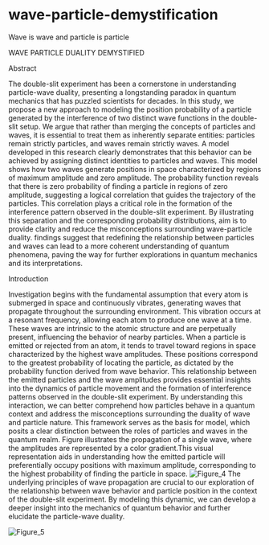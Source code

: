 # wave-particle-demystification
Wave is wave and particle is particle

WAVE PARTICLE DUALITY DEMYSTIFIED


Abstract

The double-slit experiment has been a cornerstone in understanding particle-wave duality, presenting a longstanding paradox in quantum mechanics that has puzzled scientists for decades. In this study, we propose a new approach to modeling the position probability of a particle generated by the interference of two distinct wave functions in the double-slit setup. We argue that rather than merging the concepts of particles and waves, it is essential to treat them as inherently separate entities: particles remain strictly particles, and waves remain strictly waves. A model developed in this research clearly demonstrates that this behavior can be achieved by assigning distinct identities to particles and waves. This model shows how two waves generate positions in space characterized by regions of maximum amplitude and zero amplitude. The probability function reveals that there is zero probability of finding a particle in regions of zero amplitude, suggesting a logical correlation that guides the trajectory of the particles. This correlation plays a critical role in the formation of the interference pattern observed in the double-slit experiment. By illustrating this separation and the corresponding probability distributions, aim is to provide clarity and reduce the misconceptions surrounding wave-particle duality.  findings suggest that redefining the relationship between particles and waves can lead to a more coherent understanding of quantum phenomena, paving the way for further explorations in quantum mechanics and its interpretations.



Introduction

Investigation begins with the fundamental assumption that every atom is submerged in space and continuously vibrates, generating waves that propagate throughout the surrounding environment. This vibration occurs at a resonant frequency, allowing each atom to produce one wave at a time. These waves are intrinsic to the atomic structure and are perpetually present, influencing the behavior of nearby particles.
When a particle is emitted or rejected from an atom, it tends to travel toward regions in space characterized by the highest wave amplitudes. These positions correspond to the greatest probability of locating the particle, as dictated by the probability function derived from wave behavior. This relationship between the emitted particles and the wave amplitudes provides essential insights into the dynamics of particle movement and the formation of interference patterns observed in the double-slit experiment. By understanding this interaction, we can better comprehend how particles behave in a quantum context and address the misconceptions surrounding the duality of wave and particle nature. This framework serves as the basis for model, which posits a clear distinction between the roles of particles and waves in the quantum realm. Figure illustrates the propagation of a single wave, where the amplitudes are represented by a color gradient.This visual representation aids in understanding how the emitted particle will preferentially occupy positions with maximum amplitude, corresponding to the highest probability of finding the particle in space.
![Figure_4](https://github.com/user-attachments/assets/dc952b68-7125-4b51-b877-ad785e6280ee)
The underlying principles of wave propagation are crucial to our exploration of the relationship between wave behavior and particle position in the context of the double-slit experiment. By modeling this dynamic, we can develop a deeper insight into the mechanics of quantum behavior and further elucidate the particle-wave duality.

![Figure_5](https://github.com/user-attachments/assets/5d98bc22-b199-4747-a68e-bafbe078332d)






